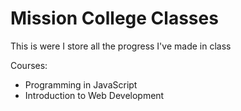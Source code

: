 # Mission College Classes

This is were I store all the progress I've made in class

Courses:

- Programming in JavaScript
- Introduction to Web Development
